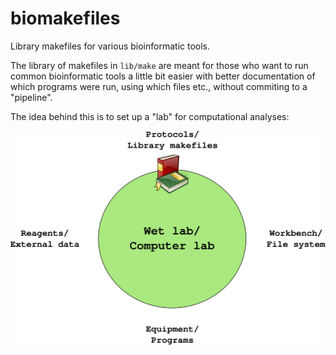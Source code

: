 # biomakefiles

Library makefiles for various bioinformatic tools.

The library of makefiles in `lib/make` are meant for those who want to run common
bioinformatic tools a little bit easier with better documentation of which programs
were run, using which files etc., without commiting to a "pipeline".

The idea behind this is to set up a "lab" for computational analyses:

![Lab analogy](doc/lab_analogy.svg)
